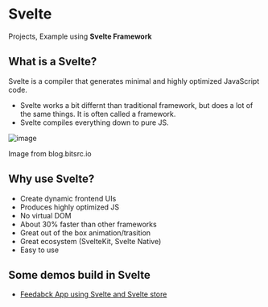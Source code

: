 # Svelte

Projects, Example using **Svelte Framework**

## What is a Svelte?

Svelte is a compiler that generates minimal and highly optimized JavaScript code.

- Svelte works a bit differnt than traditional framework, but does a lot of the same things. It is often called a framework.
- Svelte compiles everything down to pure JS.

![image](https://github.com/locateganesh/Svelte/assets/8056477/a651fdb2-b969-4a2f-9bc9-195a26d0053e)

Image from blog.bitsrc.io

## Why use Svelte?

- Create dynamic frontend UIs
- Produces highly optimized JS
- No virtual DOM
- About 30% faster than other frameworks
- Great out of the box animation/trasition
- Great ecosystem (SvelteKit, Svelte Native)
- Easy to use

## Some demos build in Svelte 

- [Feedabck App using Svelte and Svelte store](https://svelte-feedback-app-003.netlify.app/)
